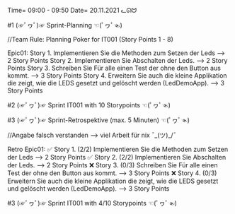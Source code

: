 Time= 09:00 - 09:50
Date= 20.11.2021
ᓚᘏᗢ

#1 (☞ﾟヮﾟ)☞ Sprint-Planning ☜(ﾟヮﾟ☜)

//Team Rule: Planning Poker for IT001 (Story Points 1 - 8)

Epic01:
    Story 1. Implementieren Sie die Methoden zum Setzen der Leds --> 2 Story Points
    Story 2. Implementieren Sie Abschalten der Leds. --> 2 Story Points
    Story 3. Schreiben Sie Für alle einen Test der ohne den Button aus kommt. --> 3 Story Points
    Story 4. Erweitern Sie auch die kleine Applikation die zeigt, wie die LEDS gesetzt und gelöscht werden (LedDemoApp). --> 3 Story Points


#2 (☞ﾟヮﾟ)☞ Sprint IT001 with 10 Storypoints ☜(ﾟヮﾟ☜)


#3 (☞ﾟヮﾟ)☞ Sprint-Retrospektive (max. 5 Minuten)  ☜(ﾟヮﾟ☜)

//Angabe falsch verstanden --> viel Arbeit für nix ¯\_(ツ)_/¯

Retro Epic01:
✅   Story 1. (2/2) Implementieren Sie die Methoden zum Setzen der Leds --> 2 Story Points
✅   Story 2. (2/2) Implementieren Sie Abschalten der Leds. --> 2 Story Points
❌   Story 3. (0/3) Schreiben Sie Für alle einen Test der ohne den Button aus kommt. --> 3 Story Points
❌   Story 4. (0/3) Erweitern Sie auch die kleine Applikation die zeigt, wie die LEDS gesetzt und gelöscht werden (LedDemoApp). --> 3 Story Points

#3 (☞ﾟヮﾟ)☞ Sprint IT001 with 4/10 Storypoints ☜(ﾟヮﾟ☜)

